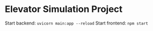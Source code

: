 # Elevator Simulation Project

Start backend: `uvicorn main:app --reload`
Start frontend: `npm start`